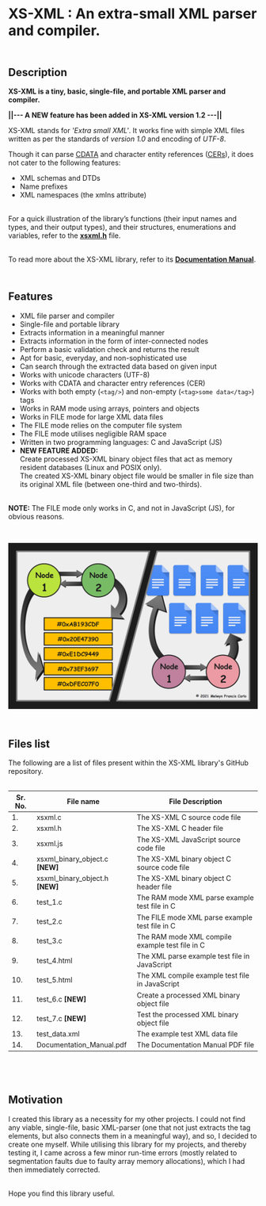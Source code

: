 # XS-XML : An extra-small XML parser and compiler.


## <br>Description
**XS-XML is a tiny, basic, single-file, and portable XML parser and compiler.**


**||--- A NEW feature has been added in XS-XML version 1.2 ---||**


XS-XML stands for *'Extra small XML'*. It works fine with simple XML files written as per 
the standards of *version 1.0* and encoding of *UTF-8*.

Though it can parse [CDATA](https://en.wikipedia.org/wiki/CDATA) and character entity references ([CERs](https://en.wikipedia.org/wiki/List_of_XML_and_HTML_character_entity_references)), it does not cater to the following features:
* XML schemas and DTDs
* Name prefixes
* XML namespaces (the xmlns attribute) 


<br>For a quick illustration of the library’s functions (their input names and types, and their output types), and their structures, enumerations and variables, refer to the [**xsxml.h**](https://github.com/melwyncarlo/XS-XML/blob/main/src/xsxml.h) file.

<br>To read more about the XS-XML library, refer to its [**Documentation Manual**](https://github.com/melwyncarlo/XS-XML/blob/main/Documentation_Manual.pdf).



## <br>Features
* XML file parser and compiler
* Single-file and portable library
* Extracts information in a meaningful manner
* Extracts information in the form of inter-connected nodes
* Perform a basic validation check and returns the result
* Apt for basic, everyday, and non-sophisticated use
* Can search through the extracted data based on given input
* Works with unicode characters (UTF-8)
* Works with CDATA and character entry references (CER)
* Works with both empty (`<tag/>`) and non-empty (`<tag>some data</tag>`) tags
* Works in RAM mode using arrays, pointers and objects
* Works in FILE mode for large XML data files
* The FILE mode relies on the computer file system
* The FILE mode utilises negligible RAM space
* Written in two programming languages: C and JavaScript (JS)
* **NEW FEATURE ADDED:** <br>Create processed XS-XML binary object files that act as memory resident databases (Linux and POSIX only).<br>The created XS-XML binary object file would be smaller in file size than its original XML file (between one-third and two-thirds).

<br>**NOTE:** The FILE mode only works in C, and not in JavaScript (JS), for obvious reasons.


<br>


![This is the description image.](https://github.com/melwyncarlo/XS-XML/blob/main/Description_Image.png)



## <br>Files list


The following are a list of files present within the XS-XML library's GitHub repository.
<br><br>

| Sr. No. | File name | File Description |
| --- | --- | --- |
| 1. | xsxml.c | The XS-XML C source code file |
| 2. | xsxml.h | The XS-XML C header  file     |
| 3. | xsxml.js | The XS-XML JavaScript source code file |
| 4. | xsxml_binary_object.c **[NEW]** | The XS-XML binary object C source code file |
| 5. | xsxml_binary_object.h **[NEW]** | The XS-XML binary object C header  file     |
| 6. | test_1.c | The RAM  mode XML parse example test file in C |
| 7. | test_2.c | The FILE mode XML parse example test file in C |
| 8. | test_3.c | The RAM mode XML compile example test file in C |
| 9. | test_4.html | The XML parse example test file in JavaScript |
| 10. | test_5.html | The XML compile example test file in JavaScript |
| 11. | test_6.c **[NEW]** | Create a processed XML binary object file |
| 12. | test_7.c **[NEW]** | Test the processed XML binary object file |
| 13. | test_data.xml | The example test XML data file |
| 14. | Documentation_Manual.pdf | The Documentation Manual PDF file |
<br>


## <br>Motivation

I created this library as a necessity for my other projects. I could not find any viable, single-file, basic XML-parser (one that not just extracts the tag elements, but also connects them in a meaningful way), and so, I decided to create one myself. While utilising this library for my projects, and thereby testing it, I came across a few minor run-time errors (mostly related to segmentation faults due to faulty array memory allocations), which I had then immediately corrected.

<br>Hope you find this library useful.
